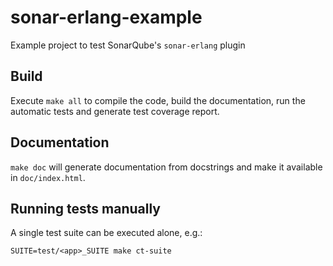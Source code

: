 # sonar-erlang-example

Example project to test SonarQube's `sonar-erlang` plugin

## Build

Execute `make all` to compile the code, build the documentation, run the
automatic tests and generate test coverage report.

## Documentation

`make doc` will generate documentation from docstrings and make it
available in `doc/index.html`.

## Running tests manually

A single test suite can be executed alone, e.g.:

    SUITE=test/<app>_SUITE make ct-suite
